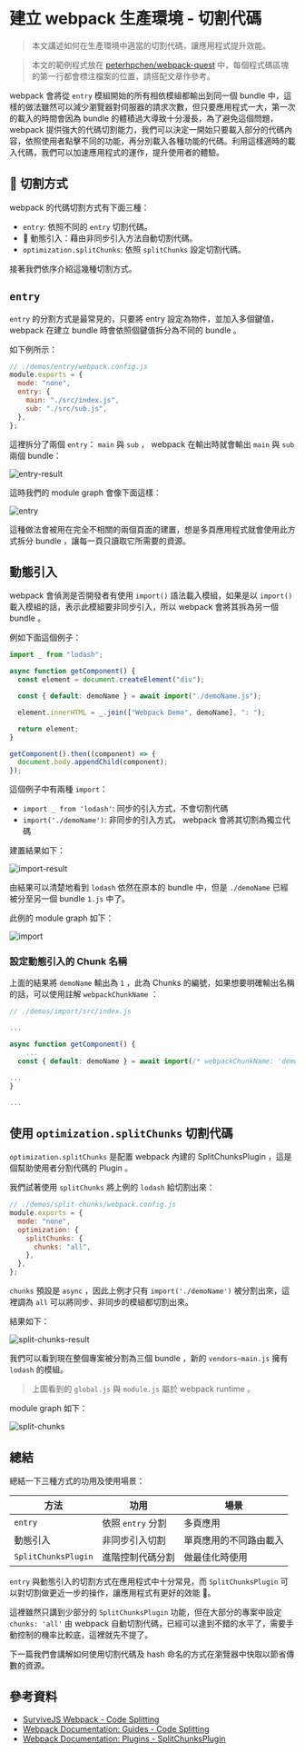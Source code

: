# 建立 webpack 生產環境 - 切割代碼

> 本文講述如何在生產環境中適當的切割代碼，讓應用程式提升效能。

> 本文的範例程式放在 [peterhpchen/webpack-quest](https://github.com/peterhpchen/webpack-quest/tree/master/posts/25-production-code-splitting/demos) 中，每個程式碼區塊的第一行都會標注檔案的位置，請搭配文章作參考。

webpack 會將從 `entry` 模組開始的所有相依模組都輸出到同一個 bundle 中，這樣的做法雖然可以減少瀏覽器對伺服器的請求次數，但只要應用程式一大，第一次的載入的時間會因為 bundle 的體積過大導致十分漫長，為了避免這個問題， webpack 提供強大的代碼切割能力，我們可以決定一開始只要載入部分的代碼內容，依照使用者點擊不同的功能，再分別載入各種功能的代碼。利用這樣適時的載入代碼，我們可以加速應用程式的運作，提升使用者的體驗。

##  切割方式

webpack 的代碼切割方式有下面三種：

- `entry`: 依照不同的 `entry` 切割代碼。
-  動態引入：藉由非同步引入方法自動切割代碼。
- `optimization.splitChunks`: 依照 `splitChunks` 設定切割代碼。

接著我們依序介紹這幾種切割方式。

## `entry`

`entry` 的分割方式是最常見的，只要將 entry 設定為物件，並加入多個鍵值， webpack 在建立 bundle 時會依照個鍵值拆分為不同的 bundle 。

如下例所示：

```js
// ./demos/entry/webpack.config.js
module.exports = {
  mode: "none",
  entry: {
    main: "./src/index.js",
    sub: "./src/sub.js",
  },
};
```

這裡拆分了兩個 `entry`： `main` 與 `sub` ， webpack 在輸出時就會輸出 `main` 與 `sub` 兩個 bundle：

![entry-result](./assets/entry-result.png)

這時我們的 module graph 會像下面這樣：

![entry](./assets/entry.png)

這種做法會被用在完全不相關的兩個頁面的建置，想是多頁應用程式就會使用此方式拆分 bundle ，讓每一頁只讀取它所需要的資源。

## 動態引入

webpack 會偵測是否開發者有使用 `import()` 語法載入模組，如果是以 `import()` 載入模組的話，表示此模組要非同步引入，所以 webpack 會將其拆為另一個 bundle 。

例如下面這個例子：

```js
import _ from "lodash";

async function getComponent() {
  const element = document.createElement("div");

  const { default: demoName } = await import("./demoName.js");

  element.innerHTML = _.join(["Webpack Demo", demoName], ": ");

  return element;
}

getComponent().then((component) => {
  document.body.appendChild(component);
});
```

這個例子中有兩種 `import`：

- `import _ from 'lodash'`: 同步的引入方式，不會切割代碼
- `import('./demoName')`: 非同步的引入方式， webpack 會將其切割為獨立代碼

建置結果如下：

![import-result](./assets/import-result.png)

由結果可以清楚地看到 `lodash` 依然在原本的 bundle 中，但是 `./demoName` 已經被分至另一個 bundle `1.js` 中了。

此例的 module graph 如下：

![import](./assets/import.png)

### 設定動態引入的 Chunk 名稱

上面的結果將 `demoName` 輸出為 `1` ，此為 Chunks 的編號，如果想要明確輸出名稱的話，可以使用註解 `webpackChunkName` ：

```js
// ./demos/import/src/index.js

...

async function getComponent() {
    ...
  const { default: demoName } = await import(/* webpackChunkName: 'demoName' */ "./demoName");

...
}

...
```

## 使用 `optimization.splitChunks` 切割代碼

`optimization.splitChunks` 是配置 webpack 內建的 SplitChunksPlugin ，這是個幫助使用者分割代碼的 Plugin 。

我們試著使用 `splitChunks` 將上例的 `lodash` 給切割出來：

```js
// ./demos/split-chunks/webpack.config.js
module.exports = {
  mode: "none",
  optimization: {
    splitChunks: {
      chunks: "all",
    },
  },
};
```

`chunks` 預設是 `async` ，因此上例才只有 `import('./demoName')` 被分割出來，這裡調為 `all` 可以將同步、非同步的模組都切割出來。

結果如下：

![split-chunks-result](./assets/split-chunks-result.png)

我們可以看到現在整個專案被分割為三個 bundle ，新的 `vendors~main.js` 擁有 `lodash` 的模組。

> 上圖看到的 `global.js` 與 `module.js` 屬於 webpack runtime 。

module graph 如下：

![split-chunks](./assets/split-chunks.png)

## 總結

總結一下三種方式的功用及使用場景：

| 方法                | 功用              | 場景                   |
| ------------------- | ----------------- | ---------------------- |
| `entry`             | 依照 `entry` 分割 | 多頁應用               |
| 動態引入            | 非同步引入切割    | 單頁應用的不同路由載入 |
| `SplitChunksPlugin` | 進階控制代碼分割  | 做最佳化時使用         |

`entry` 與動態引入的切割方式在應用程式中十分常見，而 `SplitChunksPlugin` 可以對切割做更近一步的操作，讓應用程式有更好的效能 。

這裡雖然只講到少部分的 `SplitChunksPlugin` 功能，但在大部分的專案中設定 `chunks: 'all'` 由 webpack 自動切割代碼，已經可以達到不錯的水平了，需要手動控制的機率比較底，這裡就先不提了。

下一篇我們會講解如何使用切割代碼及 hash 命名的方式在瀏覽器中快取以節省傳數的資源。

## 參考資料

- [SurviveJS Webpack - Code Splitting](https://survivejs.com/webpack/building/code-splitting/)
- [Webpack Documentation: Guides - Code Splitting](https://v4.webpack.js.org/guides/code-splitting/)
- [Webpack Documentation: Plugins - SplitChunksPlugin](https://webpack.js.org/plugins/split-chunks-plugin/)
